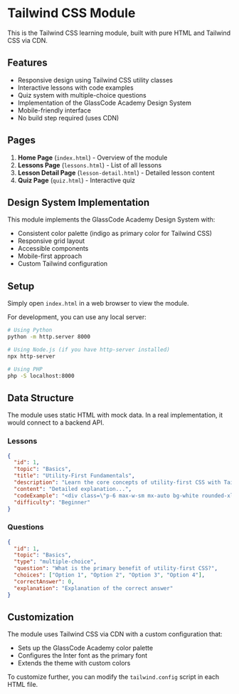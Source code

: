 # Tailwind CSS Module

This is the Tailwind CSS learning module, built with pure HTML and Tailwind CSS via CDN.

## Features

- Responsive design using Tailwind CSS utility classes
- Interactive lessons with code examples
- Quiz system with multiple-choice questions
- Implementation of the GlassCode Academy Design System
- Mobile-friendly interface
- No build step required (uses CDN)

## Pages

1. **Home Page** (`index.html`) - Overview of the module
2. **Lessons Page** (`lessons.html`) - List of all lessons
3. **Lesson Detail Page** (`lesson-detail.html`) - Detailed lesson content
4. **Quiz Page** (`quiz.html`) - Interactive quiz

## Design System Implementation

This module implements the GlassCode Academy Design System with:
- Consistent color palette (indigo as primary color for Tailwind CSS)
- Responsive grid layout
- Accessible components
- Mobile-first approach
- Custom Tailwind configuration

## Setup

Simply open `index.html` in a web browser to view the module.

For development, you can use any local server:
```bash
# Using Python
python -m http.server 8000

# Using Node.js (if you have http-server installed)
npx http-server

# Using PHP
php -S localhost:8000
```

## Data Structure

The module uses static HTML with mock data. In a real implementation, it would connect to a backend API.

### Lessons
```json
{
  "id": 1,
  "topic": "Basics",
  "title": "Utility-First Fundamentals",
  "description": "Learn the core concepts of utility-first CSS with Tailwind.",
  "content": "Detailed explanation...",
  "codeExample": "<div class=\"p-6 max-w-sm mx-auto bg-white rounded-xl shadow-lg flex items-center space-x-4\">...",
  "difficulty": "Beginner"
}
```

### Questions
```json
{
  "id": 1,
  "topic": "Basics",
  "type": "multiple-choice",
  "question": "What is the primary benefit of utility-first CSS?",
  "choices": ["Option 1", "Option 2", "Option 3", "Option 4"],
  "correctAnswer": 0,
  "explanation": "Explanation of the correct answer"
}
```

## Customization

The module uses Tailwind CSS via CDN with a custom configuration that:
- Sets up the GlassCode Academy color palette
- Configures the Inter font as the primary font
- Extends the theme with custom colors

To customize further, you can modify the `tailwind.config` script in each HTML file.
